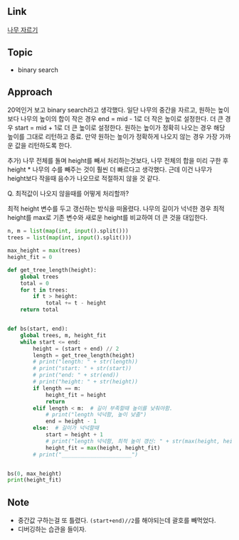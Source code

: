 ## Link
[나무 자르기](https://www.acmicpc.net/problem/2805)

## Topic
- binary search

## Approach
20억인거 보고 binary search라고 생각했다.
일단 나무의 중간을 자르고, 원하는 높이보다 나무의 높이의 합이 작은 경우
end = mid - 1로 더 작은 높이로 설정한다. 더 큰 경우 start = mid + 1로
더 큰 높이로 설정한다. 원하는 높이가 정확히 나오는 경우 해당 높이를 그대로 리턴하고 종료.
만약 원하는 높이가 정확하게 나오지 않는 경우 가장 가까운 값을 리턴하도록 한다. 

추가) 나무 전체를 돌며 height를 빼서 처리하는것보다, 나무 전체의 합을 미리 구한 후
height * 나무의 수를 빼주는 것이 훨씬 더 빠르다고 생각했다. 근데 이건 나무가 height보다 작을때
음수가 나오므로 적절하지 않을 것 같다.

Q. 최적값이 나오지 않을때를 어떻게 처리할까?

최적 height 변수를 두고 갱신하는 방식을 떠올렸다. 나무의 길이가 넉넉한 경우
최적 height를 max로 기존 변수와 새로운 height를 비교하여
더 큰 것을 대입한다.

```python
n, m = list(map(int, input().split()))
trees = list(map(int, input().split()))

max_height = max(trees)
height_fit = 0

def get_tree_length(height):
    global trees
    total = 0
    for t in trees:
        if t > height:
            total += t - height
    return total


def bs(start, end):
    global trees, m, height_fit
    while start <= end:
        height = (start + end) // 2
        length = get_tree_length(height)
        # print("length: " + str(length))
        # print("start: " + str(start))
        # print("end: " + str(end))
        # print("height: " + str(height))
        if length == m:
            height_fit = height
            return
        elif length < m:  # 길이 부족할때 높이를 낮춰야함.
            # print("length 넉넉함, 높이 낮춤")
            end = height - 1
        else:  # 길이가 넉넉할때
            start = height + 1
            # print("length 넉넉함, 최적 높이 갱신: " + str(max(height, height_fit)))
            height_fit = max(height, height_fit)
        # print("______________________")


bs(0, max_height)
print(height_fit)
```

## Note
- 중간값 구하는걸 또 틀렸다. ```(start+end)//2```를 해야되는데 괄호를 빼먹었다.
- 디버깅하는 습관을 들이자.